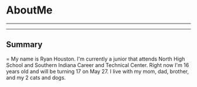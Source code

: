 # AboutMe
---
---
## Summary
=
My name is Ryan Houston. I'm currently a junior that attends North High School and Southern Indiana Career and Technical Center. Right now I'm 16 years old and will be turning 17 on May 27. I live with my mom, dad, brother, and my 2 cats and dogs.

